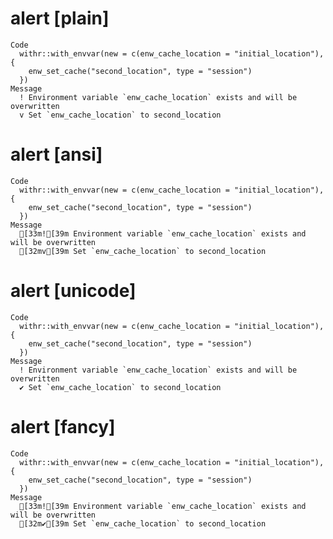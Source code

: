 # alert [plain]

    Code
      withr::with_envvar(new = c(enw_cache_location = "initial_location"), {
        enw_set_cache("second_location", type = "session")
      })
    Message
      ! Environment variable `enw_cache_location` exists and will be overwritten
      v Set `enw_cache_location` to second_location

# alert [ansi]

    Code
      withr::with_envvar(new = c(enw_cache_location = "initial_location"), {
        enw_set_cache("second_location", type = "session")
      })
    Message
      [33m![39m Environment variable `enw_cache_location` exists and will be overwritten
      [32mv[39m Set `enw_cache_location` to second_location

# alert [unicode]

    Code
      withr::with_envvar(new = c(enw_cache_location = "initial_location"), {
        enw_set_cache("second_location", type = "session")
      })
    Message
      ! Environment variable `enw_cache_location` exists and will be overwritten
      ✔ Set `enw_cache_location` to second_location

# alert [fancy]

    Code
      withr::with_envvar(new = c(enw_cache_location = "initial_location"), {
        enw_set_cache("second_location", type = "session")
      })
    Message
      [33m![39m Environment variable `enw_cache_location` exists and will be overwritten
      [32m✔[39m Set `enw_cache_location` to second_location

